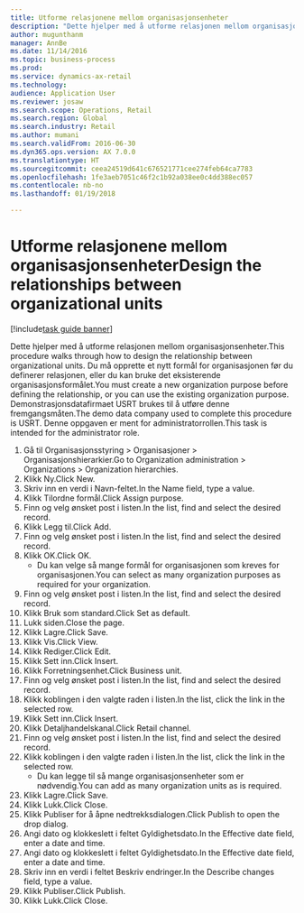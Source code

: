 ```yaml
--- 
title: Utforme relasjonene mellom organisasjonsenheter
description: "Dette hjelper med å utforme relasjonen mellom organisasjonsenheter."
author: mugunthanm
manager: AnnBe
ms.date: 11/14/2016
ms.topic: business-process
ms.prod: 
ms.service: dynamics-ax-retail
ms.technology: 
audience: Application User
ms.reviewer: josaw
ms.search.scope: Operations, Retail
ms.search.region: Global
ms.search.industry: Retail
ms.author: mumani
ms.search.validFrom: 2016-06-30
ms.dyn365.ops.version: AX 7.0.0
ms.translationtype: HT
ms.sourcegitcommit: ceea24519d641c676521771cee274feb64ca7783
ms.openlocfilehash: 1fe3aeb7051c46f2c1b92a038ee0c4dd388ec057
ms.contentlocale: nb-no
ms.lasthandoff: 01/19/2018

---
```

# <a name="design-the-relationships-between-organizational-units"></a><span data-ttu-id="d55f5-103">Utforme relasjonene mellom organisasjonsenheter</span><span class="sxs-lookup"><span data-stu-id="d55f5-103">Design the relationships between organizational units</span></span>

[!include[task guide banner](../includes/task-guide-banner.md)]

<span data-ttu-id="d55f5-104">Dette hjelper med å utforme relasjonen mellom organisasjonsenheter.</span><span class="sxs-lookup"><span data-stu-id="d55f5-104">This procedure walks through how to design the relationship between organizational units.</span></span> <span data-ttu-id="d55f5-105">Du må opprette et nytt formål for organisasjonen før du definerer relasjonen, eller du kan bruke det eksisterende organisasjonsformålet.</span><span class="sxs-lookup"><span data-stu-id="d55f5-105">You must create a new organization purpose before defining the relationship, or you can use the existing organization purpose.</span></span> <span data-ttu-id="d55f5-106">Demonstrasjonsdatafirmaet USRT brukes til å utføre denne fremgangsmåten.</span><span class="sxs-lookup"><span data-stu-id="d55f5-106">The demo data company used to complete this procedure is USRT.</span></span> <span data-ttu-id="d55f5-107">Denne oppgaven er ment for administratorrollen.</span><span class="sxs-lookup"><span data-stu-id="d55f5-107">This task is intended for the administrator role.</span></span>

1. <span data-ttu-id="d55f5-108">Gå til Organisasjonsstyring > Organisasjoner > Organisasjonshierarkier.</span><span class="sxs-lookup"><span data-stu-id="d55f5-108">Go to Organization administration > Organizations > Organization hierarchies.</span></span>
2. <span data-ttu-id="d55f5-109">Klikk Ny.</span><span class="sxs-lookup"><span data-stu-id="d55f5-109">Click New.</span></span>
3. <span data-ttu-id="d55f5-110">Skriv inn en verdi i Navn-feltet.</span><span class="sxs-lookup"><span data-stu-id="d55f5-110">In the Name field, type a value.</span></span>
4. <span data-ttu-id="d55f5-111">Klikk Tilordne formål.</span><span class="sxs-lookup"><span data-stu-id="d55f5-111">Click Assign purpose.</span></span>
5. <span data-ttu-id="d55f5-112">Finn og velg ønsket post i listen.</span><span class="sxs-lookup"><span data-stu-id="d55f5-112">In the list, find and select the desired record.</span></span>
6. <span data-ttu-id="d55f5-113">Klikk Legg til.</span><span class="sxs-lookup"><span data-stu-id="d55f5-113">Click Add.</span></span>
7. <span data-ttu-id="d55f5-114">Finn og velg ønsket post i listen.</span><span class="sxs-lookup"><span data-stu-id="d55f5-114">In the list, find and select the desired record.</span></span>
8. <span data-ttu-id="d55f5-115">Klikk OK.</span><span class="sxs-lookup"><span data-stu-id="d55f5-115">Click OK.</span></span>
    * <span data-ttu-id="d55f5-116">Du kan velge så mange formål for organisasjonen som kreves for organisasjonen.</span><span class="sxs-lookup"><span data-stu-id="d55f5-116">You can select as many organization purposes as required for your organization.</span></span>  
9. <span data-ttu-id="d55f5-117">Finn og velg ønsket post i listen.</span><span class="sxs-lookup"><span data-stu-id="d55f5-117">In the list, find and select the desired record.</span></span>
10. <span data-ttu-id="d55f5-118">Klikk Bruk som standard.</span><span class="sxs-lookup"><span data-stu-id="d55f5-118">Click Set as default.</span></span>
11. <span data-ttu-id="d55f5-119">Lukk siden.</span><span class="sxs-lookup"><span data-stu-id="d55f5-119">Close the page.</span></span>
12. <span data-ttu-id="d55f5-120">Klikk Lagre.</span><span class="sxs-lookup"><span data-stu-id="d55f5-120">Click Save.</span></span>
13. <span data-ttu-id="d55f5-121">Klikk Vis.</span><span class="sxs-lookup"><span data-stu-id="d55f5-121">Click View.</span></span>
14. <span data-ttu-id="d55f5-122">Klikk Rediger.</span><span class="sxs-lookup"><span data-stu-id="d55f5-122">Click Edit.</span></span>
15. <span data-ttu-id="d55f5-123">Klikk Sett inn.</span><span class="sxs-lookup"><span data-stu-id="d55f5-123">Click Insert.</span></span>
16. <span data-ttu-id="d55f5-124">Klikk Forretningsenhet.</span><span class="sxs-lookup"><span data-stu-id="d55f5-124">Click Business unit.</span></span>
17. <span data-ttu-id="d55f5-125">Finn og velg ønsket post i listen.</span><span class="sxs-lookup"><span data-stu-id="d55f5-125">In the list, find and select the desired record.</span></span>
18. <span data-ttu-id="d55f5-126">Klikk koblingen i den valgte raden i listen.</span><span class="sxs-lookup"><span data-stu-id="d55f5-126">In the list, click the link in the selected row.</span></span>
19. <span data-ttu-id="d55f5-127">Klikk Sett inn.</span><span class="sxs-lookup"><span data-stu-id="d55f5-127">Click Insert.</span></span>
20. <span data-ttu-id="d55f5-128">Klikk Detaljhandelskanal.</span><span class="sxs-lookup"><span data-stu-id="d55f5-128">Click Retail channel.</span></span>
21. <span data-ttu-id="d55f5-129">Finn og velg ønsket post i listen.</span><span class="sxs-lookup"><span data-stu-id="d55f5-129">In the list, find and select the desired record.</span></span>
22. <span data-ttu-id="d55f5-130">Klikk koblingen i den valgte raden i listen.</span><span class="sxs-lookup"><span data-stu-id="d55f5-130">In the list, click the link in the selected row.</span></span>
    * <span data-ttu-id="d55f5-131">Du kan legge til så mange organisasjonsenheter som er nødvendig.</span><span class="sxs-lookup"><span data-stu-id="d55f5-131">You can add as many organization units as is required.</span></span>  
23. <span data-ttu-id="d55f5-132">Klikk Lagre.</span><span class="sxs-lookup"><span data-stu-id="d55f5-132">Click Save.</span></span>
24. <span data-ttu-id="d55f5-133">Klikk Lukk.</span><span class="sxs-lookup"><span data-stu-id="d55f5-133">Click Close.</span></span>
25. <span data-ttu-id="d55f5-134">Klikk Publiser for å åpne nedtrekksdialogen.</span><span class="sxs-lookup"><span data-stu-id="d55f5-134">Click Publish to open the drop dialog.</span></span>
26. <span data-ttu-id="d55f5-135">Angi dato og klokkeslett i feltet Gyldighetsdato.</span><span class="sxs-lookup"><span data-stu-id="d55f5-135">In the Effective date field, enter a date and time.</span></span>
27. <span data-ttu-id="d55f5-136">Angi dato og klokkeslett i feltet Gyldighetsdato.</span><span class="sxs-lookup"><span data-stu-id="d55f5-136">In the Effective date field, enter a date and time.</span></span>
28. <span data-ttu-id="d55f5-137">Skriv inn en verdi i feltet Beskriv endringer.</span><span class="sxs-lookup"><span data-stu-id="d55f5-137">In the Describe changes field, type a value.</span></span>
29. <span data-ttu-id="d55f5-138">Klikk Publiser.</span><span class="sxs-lookup"><span data-stu-id="d55f5-138">Click Publish.</span></span>
30. <span data-ttu-id="d55f5-139">Klikk Lukk.</span><span class="sxs-lookup"><span data-stu-id="d55f5-139">Click Close.</span></span>


